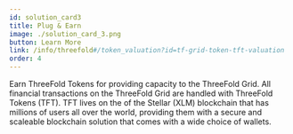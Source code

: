 ```yaml
---
id: solution_card3
title: Plug & Earn
image: ./solution_card_3.png
button: Learn More
link: /info/threefold#/token_valuation?id=tf-grid-token-tft-valuation
order: 4
---
```


Earn ThreeFold Tokens for providing capacity to the ThreeFold Grid. All financial transactions on the ThreeFold Grid are handled with ThreeFold Tokens (TFT). TFT lives on the of the Stellar (XLM) blockchain that has millions of users all over the world, providing them with a secure and scaleable blockchain solution that comes with a wide choice of wallets.
